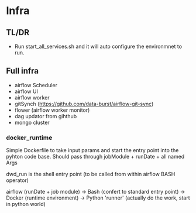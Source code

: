 # Infra

## TL/DR
- Run start_all_services.sh and it will auto configure the environmnet to run.


## Full infra
- airflow Scheduler
- airflow UI
- airflow worker
- gitSynch (https://github.com/data-burst/airflow-git-sync)
- flower (airflow worker monitor)
- dag updator from gihthub
- mongo cluster


### docker_runtime
Simple Dockerfile to take input params and start the entry point into the pyhton code base.
Should pass through jobModule + runDate + all named Args 

dwd_run is the shell entry point (to be called from within airflow BASH operator)

airflow (runDate + job module) -> Bash (confert to standard entry point) -> Docker (runtime environment) -> Python 'runner' (actually do the work, start in python world)

